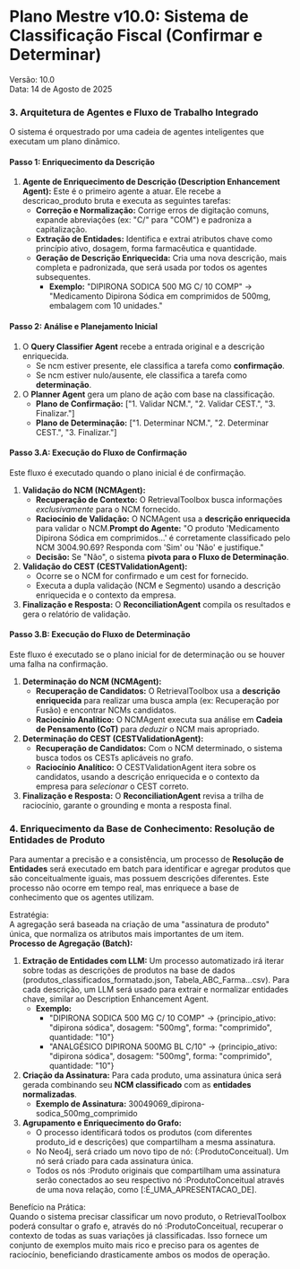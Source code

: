 # **Plano Mestre v10.0: Sistema de Classificação Fiscal (Confirmar e Determinar)**

Versão: 10.0  
Data: 14 de Agosto de 2025



### **3\. Arquitetura de Agentes e Fluxo de Trabalho Integrado**

O sistema é orquestrado por uma cadeia de agentes inteligentes que executam um plano dinâmico.

#### **Passo 1: Enriquecimento da Descrição**

1. **Agente de Enriquecimento de Descrição (Description Enhancement Agent):** Este é o primeiro agente a atuar. Ele recebe a descricao\_produto bruta e executa as seguintes tarefas:  
   * **Correção e Normalização:** Corrige erros de digitação comuns, expande abreviações (ex: "C/" para "COM") e padroniza a capitalização.  
   * **Extração de Entidades:** Identifica e extrai atributos chave como princípio ativo, dosagem, forma farmacêutica e quantidade.  
   * **Geração de Descrição Enriquecida:** Cria uma nova descrição, mais completa e padronizada, que será usada por todos os agentes subsequentes.  
     * **Exemplo:** "DIPIRONA SODICA 500 MG C/ 10 COMP" \-\> "Medicamento Dipirona Sódica em comprimidos de 500mg, embalagem com 10 unidades."

#### **Passo 2: Análise e Planejamento Inicial**

1. O **Query Classifier Agent** recebe a entrada original e a descrição enriquecida.  
   * Se ncm estiver presente, ele classifica a tarefa como **confirmação**.  
   * Se ncm estiver nulo/ausente, ele classifica a tarefa como **determinação**.  
2. O **Planner Agent** gera um plano de ação com base na classificação.  
   * **Plano de Confirmação:** \["1. Validar NCM.", "2. Validar CEST.", "3. Finalizar."\]  
   * **Plano de Determinação:** \["1. Determinar NCM.", "2. Determinar CEST.", "3. Finalizar."\]

#### **Passo 3.A: Execução do Fluxo de Confirmação**

Este fluxo é executado quando o plano inicial é de confirmação.

1. **Validação do NCM (NCMAgent):**  
   * **Recuperação de Contexto:** O RetrievalToolbox busca informações *exclusivamente* para o NCM fornecido.  
   * **Raciocínio de Validação:** O NCMAgent usa a **descrição enriquecida** para validar o NCM.**Prompt do Agente:** "O produto 'Medicamento Dipirona Sódica em comprimidos...' é corretamente classificado pelo NCM 3004.90.69? Responda com 'Sim' ou 'Não' e justifique."  
   * **Decisão:** Se "Não", o sistema **pivota para o Fluxo de Determinação**.  
2. **Validação do CEST (CESTValidationAgent):**  
   * Ocorre se o NCM for confirmado e um cest for fornecido.  
   * Executa a dupla validação (NCM e Segmento) usando a descrição enriquecida e o contexto da empresa.  
3. **Finalização e Resposta:** O **ReconciliationAgent** compila os resultados e gera o relatório de validação.

#### **Passo 3.B: Execução do Fluxo de Determinação**

Este fluxo é executado se o plano inicial for de determinação ou se houver uma falha na confirmação.

1. **Determinação do NCM (NCMAgent):**  
   * **Recuperação de Candidatos:** O RetrievalToolbox usa a **descrição enriquecida** para realizar uma busca ampla (ex: Recuperação por Fusão) e encontrar NCMs candidatos.  
   * **Raciocínio Analítico:** O NCMAgent executa sua análise em **Cadeia de Pensamento (CoT)** para *deduzir* o NCM mais apropriado.  
2. **Determinação do CEST (CESTValidationAgent):**  
   * **Recuperação de Candidatos:** Com o NCM determinado, o sistema busca todos os CESTs aplicáveis no grafo.  
   * **Raciocínio Analítico:** O CESTValidationAgent itera sobre os candidatos, usando a descrição enriquecida e o contexto da empresa para *selecionar* o CEST correto.  
3. **Finalização e Resposta:** O **ReconciliationAgent** revisa a trilha de raciocínio, garante o grounding e monta a resposta final.

### **4\. Enriquecimento da Base de Conhecimento: Resolução de Entidades de Produto**

Para aumentar a precisão e a consistência, um processo de **Resolução de Entidades** será executado em batch para identificar e agregar produtos que são conceitualmente iguais, mas possuem descrições diferentes. Este processo não ocorre em tempo real, mas enriquece a base de conhecimento que os agentes utilizam.

Estratégia:  
A agregação será baseada na criação de uma "assinatura de produto" única, que normaliza os atributos mais importantes de um item.  
**Processo de Agregação (Batch):**

1. **Extração de Entidades com LLM:** Um processo automatizado irá iterar sobre todas as descrições de produtos na base de dados (produtos\_classificados\_formatado.json, Tabela\_ABC\_Farma...csv). Para cada descrição, um LLM será usado para extrair e normalizar entidades chave, similar ao Description Enhancement Agent.  
   * **Exemplo:**  
     * "DIPIRONA SODICA 500 MG C/ 10 COMP" \-\> {principio\_ativo: "dipirona sódica", dosagem: "500mg", forma: "comprimido", quantidade: "10"}  
     * "ANALGÉSICO DIPIRONA 500MG BL C/10" \-\> {principio\_ativo: "dipirona sódica", dosagem: "500mg", forma: "comprimido", quantidade: "10"}  
2. **Criação da Assinatura:** Para cada produto, uma assinatura única será gerada combinando seu **NCM classificado** com as **entidades normalizadas**.  
   * **Exemplo de Assinatura:** 30049069\_dipirona-sodica\_500mg\_comprimido  
3. **Agrupamento e Enriquecimento do Grafo:**  
   * O processo identificará todos os produtos (com diferentes produto\_id e descrições) que compartilham a mesma assinatura.  
   * No Neo4j, será criado um novo tipo de nó: (:ProdutoConceitual). Um nó será criado para cada assinatura única.  
   * Todos os nós :Produto originais que compartilham uma assinatura serão conectados ao seu respectivo nó :ProdutoConceitual através de uma nova relação, como \[:É\_UMA\_APRESENTACAO\_DE\].

Benefício na Prática:  
Quando o sistema precisar classificar um novo produto, o RetrievalToolbox poderá consultar o grafo e, através do nó :ProdutoConceitual, recuperar o contexto de todas as suas variações já classificadas. Isso fornece um conjunto de exemplos muito mais rico e preciso para os agentes de raciocínio, beneficiando drasticamente ambos os modos de operação.